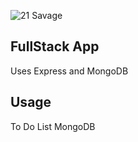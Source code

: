![21 Savage](public/21savage.jpg)

## FullStack App

Uses Express and MongoDB


## Usage

To Do List
MongoDB

## 
